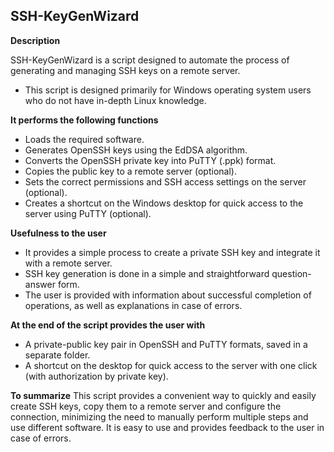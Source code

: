 ## SSH-KeyGenWizard


**Description**

SSH-KeyGenWizard is a script designed to automate the process of generating and managing SSH keys on a remote server.
- This script is designed primarily for Windows operating system users who do not have in-depth Linux knowledge.


**It performs the following functions**
- Loads the required software.
- Generates OpenSSH keys using the EdDSA algorithm.
- Converts the OpenSSH private key into PuTTY (.ppk) format.
- Copies the public key to a remote server (optional).
- Sets the correct permissions and SSH access settings on the server (optional).
- Creates a shortcut on the Windows desktop for quick access to the server using PuTTY (optional).


**Usefulness to the user**
- It provides a simple process to create a private SSH key and integrate it with a remote server.
- SSH key generation is done in a simple and straightforward question-answer form.
- The user is provided with information about successful completion of operations, as well as explanations in case of errors.


**At the end of the script provides the user with**
- A private-public key pair in OpenSSH and PuTTY formats, saved in a separate folder.
- A shortcut on the desktop for quick access to the server with one click (with authorization by private key).

**To summarize**
This script provides a convenient way to quickly and easily create SSH keys, copy them to a remote server and configure the connection, minimizing the need to manually perform multiple steps and use different software.
It is easy to use and provides feedback to the user in case of errors.
